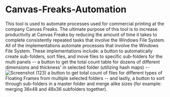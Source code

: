 # Canvas-Freaks-Automation
This tool is used to automate processes used for commercial printing at the company Canvas Freaks. The ultimate purpose of this tool is to increase productivity at Canvas Freaks by reducing the amount of time it takes to complete consistently repeated tasks that involve the Windows File System.
All of the implementations automate processes that involve the Windows File System.
These implementations include:
a button to automatically create sub-folders, sort files, and move files to specific sub-folders for the multi panels --
a button to get the total count table for dozens of different dimensions and thickness' in selected folder (utilizing hash maps) --
![Screenshot (123)](https://user-images.githubusercontent.com/85088686/172502175-39e51700-66cd-4c87-9e7c-b4c38a837345.png)
a button to get total count of files for different types of Floating Frames from multiple selected folders --
and lastly, a button to sort through sub-folders in a master folder and merge alike sizes (for example: merging 36x48 and 48x36 subfolders together).

